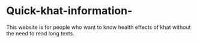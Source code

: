 # Quick-khat-information-
This website is for people who want to know health effects of khat without the need to read long texts. 
